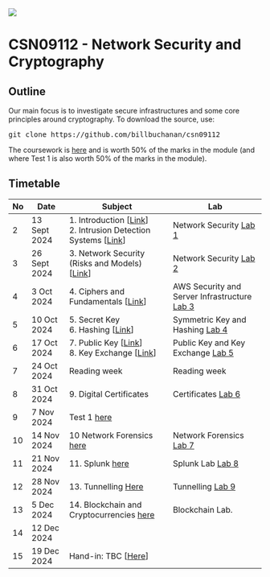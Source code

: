 <img src="https://github.com/billbuchanan/csn09112/blob/master/zadditional/top_csn09112.png"/>
<h1>CSN09112 - Network Security and Cryptography</h1>
<h2>Outline</h2>
<p>Our main focus is to investigate secure infrastructures and some core principles around cryptography.  To download the source, use:</p>
<pre>
git clone https://github.com/billbuchanan/csn09112
</pre>

The coursework is [here](https://github.com/billbuchanan/csn09112/tree/master/coursework) and is worth 50% of the marks in the module (and where Test 1 is also worth 50% of the marks in the module).

<h2>Timetable</h2>

| No | Date | Subject |  Lab |
| -------|--------|---------|---------|
| 2 | 13 Sept 2024 | 1. Introduction [<a href="https://github.com/billbuchanan/csn09112/tree/master/week02_0intro">Link</a>]<br />2. Intrusion Detection Systems [<a href="https://github.com/billbuchanan/csn09112/tree/master/week02_ids">Link</a>] | Network Security [Lab 1](https://github.com/billbuchanan/csn09112/tree/master/week02_ids/lab) |
| 3 | 26 Sept 2024 | 3. Network Security (Risks and Models) [<a href="https://github.com/billbuchanan/csn09112/tree/master/week03_ns">Link</a>] | Network Security [Lab 2](https://github.com/billbuchanan/csn09112/tree/master/week03_ns/labs)  |
| 4 | 3 Oct 2024 | 4. Ciphers and Fundamentals [<a href="https://github.com/billbuchanan/csn09112/tree/master/week04_ciphers">Link</a>] | AWS Security and Server Infrastructure [Lab 3](https://github.com/billbuchanan/csn09112/tree/master/week04_ciphers/labs)  |
| 5 | 10 Oct 2024 | 5. Secret Key <br />6. Hashing [<a href="https://github.com/billbuchanan/csn09112/tree/master/week05_secretkey">Link</a>] | Symmetric Key and Hashing [Lab 4](https://github.com/billbuchanan/csn09112/tree/master/week05_secretkey/labs) |
| 6 | 17 Oct 2024 | 7. Public Key [<a href="https://github.com/billbuchanan/csn09112/tree/master/week06_public_key/lecture">Link</a>]<br />8. Key Exchange [<a href="https://github.com/billbuchanan/csn09112/tree/master/week06_public_key/lecture">Link</a>] | Public Key and Key Exchange [Lab 5](https://github.com/billbuchanan/csn09112/tree/master/week06_public_key/labs) | 
| 7 | 24 Oct 2024 | Reading week | Reading week |
| 8 | 31 Oct 2024 | 9. Digital Certificates | Certificates [Lab 6](https://github.com/billbuchanan/csn09112/tree/master/week07_dig_cert/labs) |
| 9 | 7 Nov 2024 |  Test 1 [here](https://github.com/billbuchanan/csn09112/tree/master/week09_test)  |
| 10 | 14 Nov 2024 | 10 Network Forensics [here](https://github.com/billbuchanan/csn09112/tree/master/week08_network_forensics) | Network Forensics [Lab 7](https://github.com/billbuchanan/csn09112/tree/master/week08_network_forensics/lab) | 
| 11 | 21 Nov 2024 | 11. Splunk [here](https://github.com/billbuchanan/csn09112/tree/master/week10_splunk) | Splunk Lab [Lab 8](https://github.com/billbuchanan/csn09112/tree/master/week10_splunk/labs) |
| 12 | 28 Nov 2024 |  13. Tunnelling [Here](https://github.com/billbuchanan/csn09112/tree/master/week12_tunnelling) | Tunnelling [Lab 9](https://github.com/billbuchanan/csn09112/tree/master/week12_tunnelling/labs) |
| 13 | 5 Dec 2024 | 14. Blockchain and Cryptocurrencies [here](https://github.com/billbuchanan/csn09112/tree/master/week13_blockchain) | Blockchain Lab.  | 
| 14 | 12 Dec 2024 |||
| 15 | 19 Dec 2024 | Hand-in: TBC [<a href="https://github.com/billbuchanan/csn09112/tree/master/coursework">Here</a>]||


